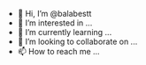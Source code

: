 - 👋 Hi, I’m @balabestt
- 👀 I’m interested in ...
- 🌱 I’m currently learning ...
- 💞️ I’m looking to collaborate on ...
- 📫 How to reach me ...

<!---
balabestt/balabestt is a ✨ special ✨ repository because its `README.md` (this file) appears on your GitHub profile.
You can click the Preview link to take a look at your changes.
--->

